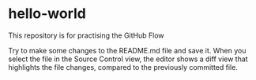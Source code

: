 # hello-world
This repository is for practising the GitHub Flow

Try to make some changes to the README.md file and save it. When you select the file in
the Source Control view, the editor shows a diff view that highlights the file changes,
compared to the previously committed file.
